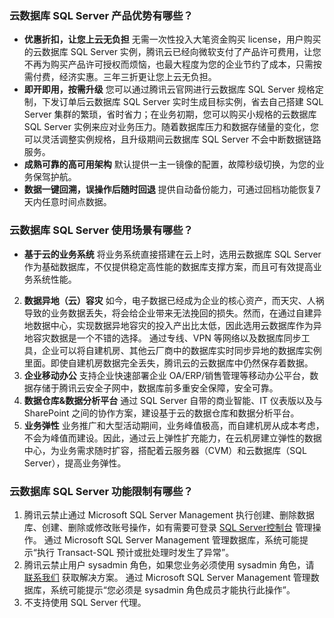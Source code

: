 ### 云数据库 SQL Server 产品优势有哪些？
- **优惠折扣，让您上云无负担**
无需一次性投入大笔资金购买 license，用户购买的云数据库  SQL Server 实例，腾讯云已经向微软支付了产品许可费用，让您不再为购买产品许可授权而烦恼，也最大程度为您的企业节约了成本，只需按需付费，经济实惠。三年三折更让您上云无负担。
- **即开即用，按需升级**
您可以通过腾讯云官网进行云数据库 SQL Server 规格定制，下发订单后云数据库 SQL Server 实时生成目标实例，省去自己搭建 SQL Server 集群的繁琐，省时省力；在业务初期，您可以购买小规格的云数据库 SQL Server 实例来应对业务压力。随着数据库压力和数据存储量的变化，您可以灵活调整实例规格，且升级期间云数据库 SQL Server 不会中断数据链路服务。
- **成熟可靠的高可用架构**
默认提供一主一镜像的配置，故障秒级切换，为您的业务保驾护航。
- **数据一键回溯，误操作后随时回退**
提供自动备份能力，可通过回档功能恢复7天内任意时间点数据。

### 云数据库 SQL Server 使用场景有哪些？
-  **基于云的业务系统**
将业务系统直接搭建在云上时，选用云数据库 SQL Server 作为基础数据库，不仅提供稳定高性能的数据库支撑方案，而且可有效提高业务系统性能。
2. **数据异地（云）容灾**
如今，电子数据已经成为企业的核心资产，而天灾、人祸导致的业务数据丢失，将会给企业带来无法挽回的损失。然而，在通过自建异地数据中心，实现数据异地容灾的投入产出比太低，因此选用云数据库作为异地容灾数据是一个不错的选择。
通过专线、VPN 等网络以及数据库同步工具，企业可以将自建机房、其他云厂商中的数据库实时同步异地的数据库实例里面。即使自建机房数据完全丢失，腾讯云的云数据库中仍然保存着数据。
3. **企业移动办公**
支持企业快速部署企业 OA/ERP/销售管理等移动办公平台，数据存储于腾讯云安全子网中，数据库前多重安全保障，安全可靠。
4. **数据仓库&数据分析平台**
通过 SQL Server 自带的商业智能、IT 仪表版以及与 SharePoint 之间的协作方案，建设基于云的数据仓库和数据分析平台。
5. **业务弹性**
业务推广和大型活动期间，业务峰值极高，而自建机房从成本考虑，不会为峰值而建设。因此，通过云上弹性扩充能力，在云机房建立弹性的数据中心，为业务需求随时扩容，搭配着云服务器（CVM）和云数据库（SQL Server），提高业务弹性。


### 云数据库 SQL Server 功能限制有哪些？
1. 腾讯云禁止通过 Microsoft SQL Server Management 执行创建、删除数据库、创建、删除或修改账号操作，如有需要可登录 [SQL Server控制台](https://console.cloud.tencent.com/sqlserver) 管理操作。
通过 Microsoft SQL Server Management 管理数据库，系统可能提示“执行 Transact-SQL 预计或批处理时发生了异常”。
2. 腾讯云禁止用户 sysadmin 角色，如果您业务必须使用 sysadmin  角色，请 [联系我们](https://cloud.tencent.com/about/connect) 获取解决方案。
通过 Microsoft SQL Server Management 管理数据库，系统可能提示“您必须是 sysadmin 角色成员才能执行此操作”。
3. 不支持使用 SQL Server 代理。



